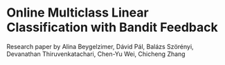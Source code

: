 # Online Multiclass Linear Classification with Bandit Feedback

Research paper by
Alina Beygelzimer,
Dávid Pál,
Balázs Szörényi,
Devanathan Thiruvenkatachari,
Chen-Yu Wei,
Chicheng Zhang
